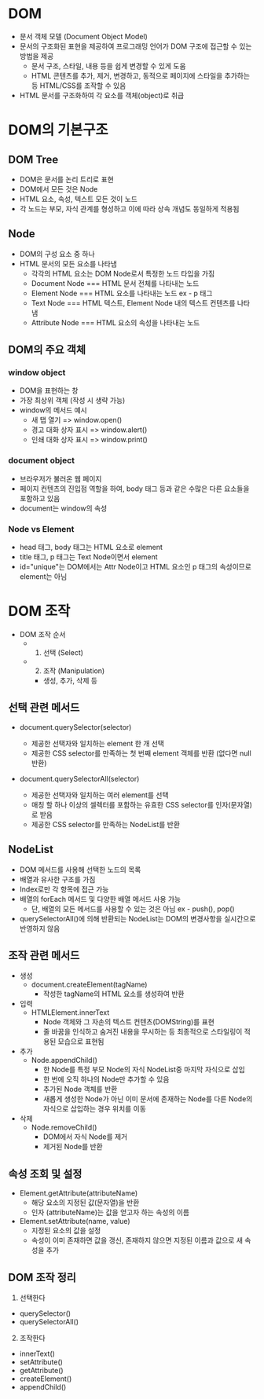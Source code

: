 # DOM
- 문서 객체 모델 (Document Object Model)
- 문서의 구조화된 표현을 제공하여 프로그래밍 언어가 DOM 구조에 접근할 수 있는 방법을 제공
  - 문서 구조, 스타일, 내용 등을 쉽게 변경할 수 있게 도움
  - HTML 콘텐츠를 추가, 제거, 변경하고, 동적으로 페이지에 스타일을 추가하는 등 HTML/CSS를 조작할 수 있음
- HTML 문서를 구조화하여 각 요소를 객체(object)로 취급

# DOM의 기본구조

## DOM Tree
- DOM은 문서를 논리 트리로 표현
- DOM에서 모든 것은 Node
- HTML 요소, 속성, 텍스트 모든 것이 노드
- 각 노드는 부모, 자식 관계를 형성하고 이에 따라 상속 개념도 동일하게 적용됨

## Node
- DOM의 구성 요소 중 하나
- HTML 문서의 모든 요소를 나타냄
  - 각각의 HTML 요소는 DOM Node로서 특정한 노드 타입을 가짐
  - Document Node === HTML 문서 전체를 나타내는 노드
  - Element Node === HTML 요소를 나타내는 노드 ex - p 태그
  - Text Node === HTML 텍스트, Element Node 내의 텍스트 컨텐츠를 나타냄
  - Attribute Node === HTML 요소의 속성을 나타내는 노드

## DOM의 주요 객체

### window object
- DOM을 표현하는 창
- 가장 최상위 객체 (작성 시 생략 가능)
- window의 메서드 예시
  - 새 탭 열기 => window.open()
  - 경고 대화 상자 표시 => window.alert()
  - 인쇄 대화 상자 표시 => window.print()

### document object
- 브라우저가 불러온 웹 페이지
- 페이지 컨텐츠의 진입점 역할을 하여, body 태그 등과 같은 수많은 다른 요소들을 포함하고 있음
- document는 window의 속성

### Node vs Element
- head 태그, body 태그는 HTML 요소로 element
- title 태그, p 태그는 Text Node이면서 element 
- id="unique"는 DOM에서는 Attr Node이고 HTML 요소인 p 태그의 속성이므로 element는 아님

# DOM 조작

- DOM 조작 순서
  - 1. 선택 (Select)
  - 2. 조작 (Manipulation)
    - 생성, 추가, 삭제 등

## 선택 관련 메서드
- document.querySelector(selector)
  - 제공한 선택자와 일치하는 element 한 개 선택
  - 제공한 CSS selector를 만족하는 첫 번째 element 객체를 반환 (없다면 null 반환)

- document.querySelectorAll(selector)
  - 제공한 선택자와 일치하는 여러 element를 선택
  - 매칭 할 하나 이상의 셀렉터를 포함하는 유효한 CSS selector를 인자(문자열)로 받음
  - 제공한 CSS selector를 만족하는 NodeList를 반환

## NodeList
- DOM 메서드를 사용해 선택한 노드의 목록
- 배열과 유사한 구조를 가짐
- Index로만 각 항목에 접근 가능
- 배열의 forEach 메서드 및 다양한 배열 메서드 사용 가능
  - 단, 배열의 모든 메서드를 사용할 수 있는 것은 아님 ex - push(), pop()
- querySelectorAll()에 의해 반환되는 NodeList는 DOM의 변경사항을 실시간으로 반영하지 않음

## 조작 관련 메서드 
- 생성
  - document.createElement(tagName)
    - 작성한 tagName의 HTML 요소를 생성하여 반환
- 입력
  - HTMLElement.innerText
    - Node 객체와 그 자손의 텍스트 컨텐츠(DOMString)를 표현
    - 줄 바꿈을 인식하고 숨겨진 내용을 무시하는 등 최종적으로 스타일링이 적용된 모습으로 표현됨
- 추가
  - Node.appendChild()
    - 한 Node를 특정 부모 Node의 자식 NodeList중 마지막 자식으로 삽입
    - 한 번에 오직 하나의 Node만 추가할 수 있음
    - 추가된 Node 객체를 반환
    - 새롭게 생성한 Node가 아닌 이미 문서에 존재하는 Node를 다른 Node의 자식으로 삽입하는 경우 위치를 이동
- 삭제
  - Node.removeChild()
      - DOM에서 자식 Node를 제거
      - 제거된 Node를 반환

## 속성 조회 및 설정
- Element.getAttribute(attributeName)
  - 해당 요소의 지정된 값(문자열)을 반환
  - 인자 (attributeName)는 값을 얻고자 하는 속성의 이름
- Element.setAttribute(name, value)
  - 지정된 요소의 값을 설정
  - 속성이 이미 존재하면 값을 갱신, 존재하지 않으면 지정된 이름과 값으로 새 속성을 추가

## DOM 조작 정리
1. 선택한다
- querySelector()
- querySelectorAll()

2. 조작한다
- innerText()
- setAttribute()
- getAttribute()
- createElement()
- appendChild()


